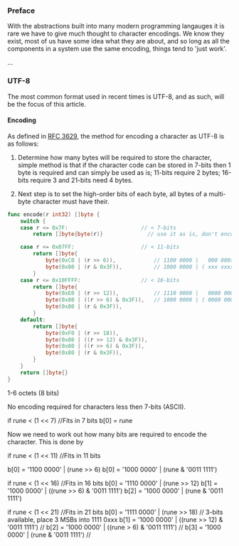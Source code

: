 ### Preface
With the abstractions built into many modern programming langauges
it is rare we have to give much thought to character encodings. We
know they exist, most of us have some idea what they are about, and
so long as all the components in a system use the same encoding, 
things tend to 'just work'. 

...


### UTF-8

The most common format used in recent times is UTF-8, and as such, will
be the focus of this article.

#### Encoding

As defined in [RFC 3629](http://tools.ietf.org/html/rfc3629), the method
for encoding a character as UTF-8 is as follows:

  1. Determine how many bytes will be required to store the character,
  simple method is that if the character code can be stored in 7-bits
  then 1 byte is required and can simply be used as is; 11-bits require 
  2 bytes; 16-bits require 3 and 21-bits need 4 bytes.

  2. Next step is to set the high-order bits of each byte, all bytes 
  of a multi-byte character must have their.

``` Go
func encode(r int32) []byte {
	switch {
	case r <= 0x7F:                       // < 7-bits
		return []byte{byte(r)}              // use it as is, don't encode.

	case r <= 0x07FF:                     // < 11-bits
		return []byte{
			byte(0xC0 | (r >> 6)),            // 1100 0000 |   000 000x xxxx
			byte(0x80 | (r & 0x3F)),          // 1000 0000 | ( xxx xxxx xxxx & 0011 1111 )
		}
	case r <= 0x10FFFF:                   // < 16-bits
		return []byte{
			byte(0xE0 | (r >> 12)),           // 1110 0000 |   0000 0000 0000 xxxx
			byte(0x80 | ((r >> 6) & 0x3F)),   // 1000 0000 | ( 0000 0000 00xx xxxx
			byte(0x80 | (r & 0x3F)),
		}
	default:
		return []byte{
			byte(0xF0 | (r >> 18)),
			byte(0x80 | ((r >> 12) & 0x3F)),
			byte(0x80 | ((r >> 6) & 0x3F)),
			byte(0x80 | (r & 0x3F)),
		}
	}
	return []byte{}
}
```





1-6 octets (8 bits)



No encoding required for characters less then 7-bits (ASCII).

if rune < (1 << 7)    //Fits in 7 bits
  b[0] = rune

Now we need to work out how many bits are required to encode the 
character. This is done by

if rune < (1 << 11)   //Fits in 11 bits
  
  b[0] = '1100 0000' | (rune >> 6)
  b[0] = '1000 0000' | (rune & '0011 1111')

if rune < (1 << 16)   //Fits in 16 bits
  b[0] = '1110 0000' | (rune >> 12)
  b[1] = '1000 0000' | ((rune >> 6) & '0011 1111')
  b[2] = '1000 0000' | (rune & '0011 1111')

if rune < (1 << 21)   //Fits in 21 bits
  b[0] = '1111 0000' | (rune >> 18)                 // 3-bits available, place 3 MSBs into 1111 0xxx
  b[1] = '1000 0000' | ((rune >> 12) & '0011 1111') // 
  b[2] = '1000 0000' | ((rune > 6) & '0011 1111')   //
  b[3] = '1000 0000' | (rune & '0011 1111')         // 


